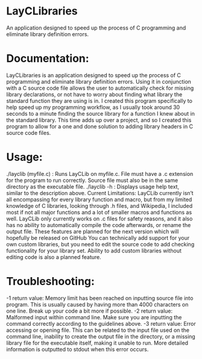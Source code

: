 # LayCLibraries
An application designed to speed up the process of C programming and eliminate library definition errors.

# Documentation:
LayCLibraries is an application designed to speed up the process of C programming and eliminate library definition errors. Using it in conjunction with a C source code file allows the user to automatically check for missing library declarations, or not have to worry about finding what library the standard function they are using is in. 
I created this program specifically to help speed up my programming workflow, as I usually took around 30 seconds to a minute finding the source library for a function I knew about in the standard library. This time adds up over a project, and so I created this program to allow for a one and done solution to adding library headers in C source code files.
# Usage:
./layclib (myfile.c) : Runs LayCLib on myfile.c. File must have a .c extension for the program to run correctly. Source file must also be in the same directory as the executable file.
./layclib -h : Displays usage help text, similar to the description above.
Current Limitations:
LayCLib currently isn’t all encompassing for every library function and macro, but from my limited knowledge of C libraries, looking through .h files, and Wikipedia, I included most if not all major functions and a lot of smaller macros and functions as well. 
LayCLib only currently works on .c files for safety reasons, and it also has no ability to automatically compile the code afterwards, or rename the output file. These features are planned for the next version which will hopefully be released on GitHub
You can technically add support for your own custom libraries, but you need to edit the source code to add checking functionality for your library set. Ability to add custom libraries without editing code is also a planned feature.
# Troubleshooting:
-1 return value: Memory limit has been reached on inputting source file into program. This is usually caused by having more than 4000 characters on one line. Break up your code a bit more if possible.
-2 return value: Malformed input within command line. Make sure you are inputting the command correctly according to the guidelines above.
-3 return value: Error accessing or opening file. This can be related to the input file used on the command line, inability to create the output file in the directory, or a missing library file for the executable itself, making it unable to run. More detailed information is outputted to stdout when this error occurs.

